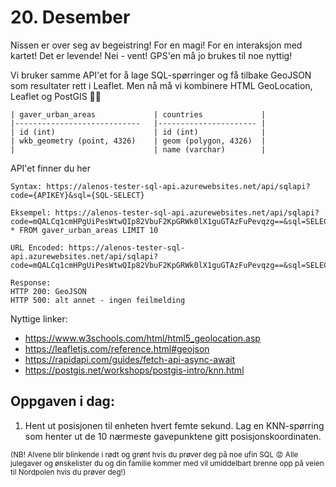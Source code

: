 # 20. Desember
Nissen er over seg av begeistring! For en magi! For en interaksjon med kartet! Det er levende! Nei - vent! GPS'en må jo brukes til noe nyttig!

Vi bruker samme API'et for å lage SQL-spørringer og få tilbake GeoJSON som resultater rett i Leaflet. Men nå må vi kombinere HTML GeoLocation, Leaflet og PostGIS 🚀🎅

```
| gaver_urban_areas          	| countries            	|
|----------------------------	|----------------------	|
| id (int)                   	| id (int)             	|
| wkb_geometry (point, 4326) 	| geom (polygon, 4326) 	|
|                            	| name (varchar)       	|
```

API'et finner du her
```
Syntax: https://alenos-tester-sql-api.azurewebsites.net/api/sqlapi?code={APIKEY}&sql={SQL-SELECT}

Eksempel: https://alenos-tester-sql-api.azurewebsites.net/api/sqlapi?code=mQALCq1cmHPgUiPesWtwQIp82VbuF2KpGRWk0lX1guGTAzFuPevqzg==&sql=SELECT * FROM gaver_urban_areas LIMIT 10

URL Encoded: https://alenos-tester-sql-api.azurewebsites.net/api/sqlapi?code=mQALCq1cmHPgUiPesWtwQIp82VbuF2KpGRWk0lX1guGTAzFuPevqzg==&sql=SELECT%20*%20FROM%20gaver_urban_areas%20LIMIT%2010

Response:
HTTP 200: GeoJSON
HTTP 500: alt annet - ingen feilmelding
```

Nyttige linker:
* https://www.w3schools.com/html/html5_geolocation.asp
* https://leafletjs.com/reference.html#geojson
* https://rapidapi.com/guides/fetch-api-async-await
* https://postgis.net/workshops/postgis-intro/knn.html

Oppgaven i dag:
---------------
1. Hent ut posisjonen til enheten hvert femte sekund. Lag en KNN-spørring som henter ut de 10 nærmeste gavepunktene gitt posisjonskoordinaten.

<sub>(NB! Alvene blir blinkende i rødt og grønt hvis du prøver deg på noe ufin SQL 😡 Alle julegaver og ønskelister du og din familie kommer med vil umiddelbart brenne opp på veien til Nordpolen hvis du prøver deg!)</sub>